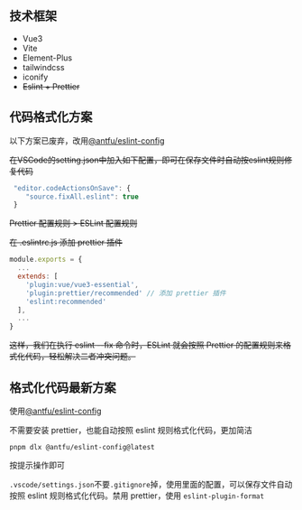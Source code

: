 ## 技术框架


- Vue3
- Vite
- Element-Plus
- tailwindcss
- iconify
- ~~Eslint + Prettier~~

## 代码格式化方案

以下方案已废弃，改用[@antfu/eslint-config](https://github.com/antfu/eslint-config)

~~在VSCode的setting.json中加入如下配置，即可在保存文件时自动按eslint规则修复代码~~

```JavaScript
 "editor.codeActionsOnSave": {
    "source.fixAll.eslint": true
 }
```
~~Prettier 配置规则 > ESLint 配置规则~~

~~在 .eslintrc.js 添加 prettier 插件~~

```JavaScript
module.exports = {
  ...
  extends: [
    'plugin:vue/vue3-essential',    
    'plugin:prettier/recommended' // 添加 prettier 插件
    'eslint:recommended'
  ],
  ...
}
```
~~这样，我们在执行 eslint --fix 命令时，ESLint 就会按照 Prettier 的配置规则来格式化代码，轻松解决二者冲突问题。~~

## 格式化代码最新方案

使用[@antfu/eslint-config](https://github.com/antfu/eslint-config)

不需要安装 prettier，也能自动按照 eslint 规则格式化代码，更加简洁

```
pnpm dlx @antfu/eslint-config@latest
```

按提示操作即可

`.vscode/settings.json`不要`.gitignore`掉，使用里面的配置，可以保存文件自动按照 eslint 规则格式化代码。禁用 prettier，使用 `eslint-plugin-format`

